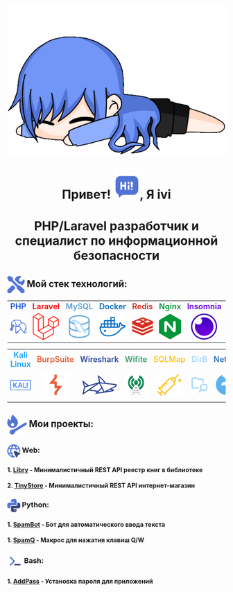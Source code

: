 <p align="center"><img src="gif/tyan1.gif" alt="Logo"></p><a id='links'></a>
<h1 align="center"> Привет! <img src="icons/text.png" width="60">, Я ivi</h1>
<h1 align="center">PHP/Laravel разработчик и специалист по информационной безопасности</h1>

<p align="center">
</p>

## <img src="icons/tools.png" width="40" align="absmiddle"> Мой стек технологий:

<div>
  <table>
    <tr>
      <td align="center"><span style="color: #174fe8; font-size: large; font-weight: 600;">PHP</span></td>
      <td align="center"><span style="color: #ff0000; font-size: large; font-weight: 600;">Laravel</span></td>
      <td align="center"><span style="color: #589fd5; font-size: large; font-weight: 600;">MySQL</span></td>
      <td align="center"><span style="color: #006bc0; font-size: large; font-weight: 600;">Docker</span></td>
      <td align="center"><span style="color: #d82c20; font-size: large; font-weight: 600;">Redis</span></td>
      <td align="center"><span style="color: #009639; font-size: large; font-weight: 600;">Nginx</span></td>
      <td align="center"><span style="color: #6400d7; font-size: large; font-weight: 600;">Insomnia</span></td>
      <td align="center"><span style="color: #dc5b33; font-size: large; font-weight: 600;">Git</span></td>
      <td align="center"><span style="color: #fff; font-size: large; font-weight: 600;">Bash</span></td>
      <td align="center"><span style="color: #fff; font-size: large; font-weight: 600;">GitHub</span></td>
    </tr>
    <tr>
      <td align="center"><img src="icons/php.png" width="60p"></td>
      <td align="center"><img src="icons/Laravel.png" width="60"></td>
      <td align="center"><img src="icons/mysql.png" width="60"></td>
      <td align="center"><img src="icons/docker.png" width="60"></td>
      <td align="center"><img src="icons/redis.png" width="60"></td>
      <td align="center"><img src="icons/nginx.png" width="60"></td>
      <td align="center"><img src="icons/insomnia.png" width="60"></td>
      <td align="center"><img src="icons/git.png" width="60"></td>
      <td align="center"><img src="icons/bash.png" width="60"></td>
      <td align="center"><img src="icons/github.png" width="60"></td>
    </tr>
  </table>
</div>
<div>
  <table>
    <tr>
      <td align="center"><span style="color: #19a0ff; font-size: large; font-weight: 600;">Kali Linux</span></td>
      <td align="center"><span style="color: #eb5e32; font-size: large; font-weight: 600;">BurpSuite</span></td>
      <td align="center"><span style="color: #2a469f; font-size: large; font-weight: 600;">Wireshark</span></td>
      <td align="center"><span style="color: #3a9e70; font-size: large; font-weight: 600;">Wifite</span></td>
      <td align="center"><span style="color: #fcc624; font-size: large; font-weight: 600;">SQLMap</span></td>
      <td align="center"><span style="color: #a2d7ff; font-size: large; font-weight: 600;">DirB</span></td>
      <td align="center"><span style="color: #2f70b0; font-size: large; font-weight: 600;">NetCat</span></td>
      <td align="center"><span style="color: #009639; font-size: large; font-weight: 600;">Hydra</span></td>
      <td align="center"><span style="color: #005eb0; font-size: large; font-weight: 600;">Nmap</span></td>
</tr>
    <tr>
      <td align="center"><img src="icons/kali.png" width="70"></td>
      <td align="center"><img src="icons/burp.png" width="65"></td>
      <td align="center"><img src="icons/shark.png" width="80"></td>
      <td align="center"><img src="icons/wifite.png" width="55"></td>
      <td align="center"><img src="icons/injection.png" width="55"></td>
      <td align="center"><img src="icons/folder.png" width="55"></td>
      <td align="center"><img src="icons/nc.png" width="50"></td>
      <td align="center"><img src="icons/hydra.png" width="60"></td>
      <td align="center"><img src="icons/eye.png" width="60"></td>
    </tr>
  </table>
</div>

## <img src="icons/match-fire.png" width="45" align="absmiddle"> Мои проекты:

### <img src="icons/web.png" width="30" align="absmiddle"> Web: 
#### 1. **[Libry](https://github.com/iiivwviii/Libry)** - Минималистичный REST API реестр книг в библиотеке
#### 2. **[TinyStore](https://github.com/iiivwviii/TinyStore)** - Минималистичный REST API интернет-магазин

### <img src="icons/python.png" width="30" align="absmiddle"> Python:
#### 1. **[SpamBot](https://github.com/iiivwviii/Spam_Bot_GUI)** - Бот для автоматического ввода текста
#### 1. **[SpamQ](https://github.com/iiivwviii/SpamQ)** - Макрос для нажатия клавиш Q/W

### <img src="icons/sh.png" width="35" align="absmiddle"> Bash: 
#### 1. **[AddPass](https://github.com/iiivwviii/AddPass)** - Установка пароля для приложений


